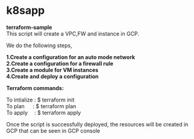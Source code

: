 # k8sapp

**terraform-sample** \
This script will create a VPC,FW and instance in GCP. 

We do the following steps, 

**1.Create a configuration for an auto mode network** \
**2.Create a configuration for a firewall rule** \
**3.Create a module for VM instances** \
**4.Create and deploy a configuration** 

**Terraform commands:**

To intialize  : $ terraform init \
To plan   &emsp;  : $ terraform plan \
To apply  &emsp;: $ terraform apply 

Once the script is successfully deployed, the resources will be created in GCP that can be seen in GCP console

